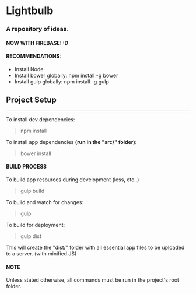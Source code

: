 # Lightbulb #
### A repository of ideas. ###

#### NOW WITH FIREBASE! :D ####

#### RECOMMENDATIONS: ####
* Install Node
* Install bower globally: npm install -g bower
* Install gulp globally: npm install -g gulp

## Project Setup ##
----

To install dev dependencies: 
> npm install

To install app dependencies **(run in the "src/" folder)**:
> bower install

#### BUILD PROCESS ####
To build app resources during development (less, etc..)
> gulp build

To build and watch for changes:
> gulp

To build for deployment:
> gulp dist

This will create the "dist/" folder with all essential app files to be uploaded to a server. (with minified JS)


#### NOTE ####
Unless stated otherwise, all commands must be run in the project's root folder.